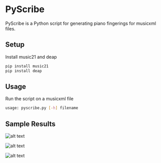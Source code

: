 # PyScribe

PyScribe is a Python script for generating piano fingerings for musicxml files.

## Setup

Install music21 and deap

```bash
pip install music21
pip install deap
```

## Usage

Run the script on a musicxml file

```bash
usage: pyscribe.py [-h] filename
```

## Sample Results
![alt text](https://robin-pan.github.io/img/major_scale.PNG)

![alt text](https://robin-pan.github.io/img/arpeggio.PNG)

![alt text](https://robin-pan.github.io/img/polyphonic.PNG)